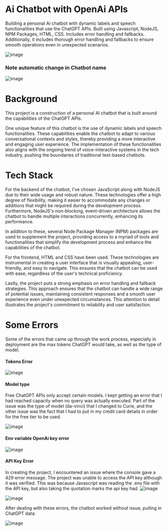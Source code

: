 # Ai Chatbot with OpenAi APIs
Building a personal Ai chatbot with dynamic labels and speech functionalities that use the ChatGPT APIs. Built using Javascript, NodeJS, NPM Packages, HTML, CSS. Includes error handling and fallbacks. Additionally, it includes thorough error handling and fallbacks to ensure smooth operations even in unexpected scenarios.

![image](https://github.com/MayCooper/Ai-chatbot/assets/82129870/6307b1c2-2ee1-4d3d-b21c-000699d24b92)

### Note automatic change in Chatbot name

![image](https://github.com/MayCooper/Ai-chatbot/assets/82129870/ad7e4670-3beb-4af6-ab3d-86446649fa37)

# Background
This project is a construction of a personal AI chatbot that is built around the capabilities of the ChatGPT APIs. 

One unique feature of this chatbot is the use of dynamic labels and speech functionalities. These capabilities enable the chatbot to adapt to various conversational contexts and styles, thereby providing a more interactive and engaging user experience. The implementation of these functionalities also aligns with the ongoing trend of voice-interactive systems in the tech industry, pushing the boundaries of traditional text-based chatbots.

# Tech Stack
For the backend of the chatbot, I've chosen JavaScript along with NodeJS due to their wide usage and robust nature. These technologies offer a high degree of flexibility, making it easier to accommodate any changes or additions that might be required during the development process. Furthermore, NodeJS's non-blocking, event-driven architecture allows the chatbot to handle multiple interactions concurrently, enhancing its performance.

In addition to these, several Node Package Manager (NPM) packages are used to supplement the project, providing access to a myriad of tools and functionalities that simplify the development process and enhance the capabilities of the chatbot.

For the frontend, HTML and CSS have been used. These technologies are instrumental in creating a user interface that is visually appealing, user-friendly, and easy to navigate. This ensures that the chatbot can be used with ease, regardless of the user's technical proficiency.

Lastly, the project puts a strong emphasis on error handling and fallback strategies. This approach ensures that the chatbot can handle a wide range of potential issues, maintaining consistent responses and a smooth user experience even under unexpected circumstances. This attention to detail illustrates the project's commitment to reliability and user satisfaction.

# Some Errors
Some of the errors that came up through the work process, especially in deployment are the max tokens ChatGPT would take, as well as the type of model. 
#### Tokens Error

![image](https://github.com/MayCooper/Ai-chatbot/assets/82129870/f4c02785-6030-4fc2-a315-de8a4f421e5a)
#### Model type 
Free ChatGPT APIs only accept certain models. I kept getting an error that I had reached capacity when no query was actually executed. Part of the issue was the type of model (da-vinci) that I changed to Curie, and the other issue was the fact that I had to put in my credit card details in order for the free tier to be used.

![image](https://github.com/MayCooper/Ai-chatbot/assets/82129870/ab2aea3b-4e0f-4fa6-8a4b-bddf3ea18249)

#### Env variable OpenAi key error

![image](https://github.com/MayCooper/Ai-chatbot/assets/82129870/7b006223-c79a-44c7-94e9-ebb163dbf4b0)

#### API Key Error
In creating the project, I encountered an issue where the console gave a 429 error message. The project was unable to access the API key although it was verified. This was because Javascript was reading the .env file with the API key, but also taking the quotation marks the api key had. 
![image](https://github.com/MayCooper/Ai-chatbot/assets/82129870/bca2511b-f70a-4790-976e-6b697a21eb96)

![image](https://github.com/MayCooper/Ai-chatbot/assets/82129870/b27c1a99-8fc9-40f9-9826-a991c5f3e156)

After dealing with these errors, the chatbot worked without issue, pulling in ChatGPT data:

![image](https://github.com/MayCooper/Ai-chatbot/assets/82129870/6307b1c2-2ee1-4d3d-b21c-000699d24b92)



